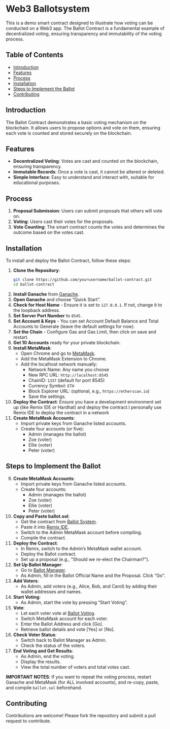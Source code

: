 # Web3 Ballotsystem

This is a demo smart contract designed to illustrate how voting can be conducted on a Web3 app. The Ballot Contract is a fundamental example of decentralized voting, ensuring transparency and immutability of the voting process.

## Table of Contents
- [Introduction](#introduction)
- [Features](#features)
- [Process](#process)
- [Installation](#installation)
- [Steps to Implement the Ballot](#steps-to-implement-the-ballot)
- [Contributing](#contributing)

## Introduction

The Ballot Contract demonstrates a basic voting mechanism on the blockchain. It allows users to propose options and vote on them, ensuring each vote is counted and stored securely on the blockchain.

## Features

- **Decentralized Voting**: Votes are cast and counted on the blockchain, ensuring transparency.
- **Immutable Records**: Once a vote is cast, it cannot be altered or deleted.
- **Simple Interface**: Easy to understand and interact with, suitable for educational purposes.

## Process

1. **Proposal Submission**: Users can submit proposals that others will vote on.
2. **Voting**: Users cast their votes for the proposals.
3. **Vote Counting**: The smart contract counts the votes and determines the outcome based on the votes cast.

## Installation

To install and deploy the Ballot Contract, follow these steps:

1. **Clone the Repository**:
    ```sh
    git clone https://github.com/yourusername/ballot-contract.git
    cd ballot-contract
    ```
2. **Install Ganache** from [Ganache](https://www.trufflesuite.com/ganache).
3. **Open Ganache** and choose “Quick Start”.
4. **Check for Host Name** - Ensure it is set to `127.0.0.1`. If not, change it to the loopback address.
5. **Set Server Port Number** to `8545`.
6. **Set Account & Keys** - You can set Account Default Balance and Total Accounts to Generate (leave the default settings for now).
7. **Set the Chain** - Configure Gas and Gas Limit, then click on save and restart.
8. **Get 10 Accounts** ready for your private blockchain.
9. **Install MetaMask**: 
    - Open Chrome and go to [MetaMask](https://metamask.io/). 
    - Add the MetaMask Extension to Chrome. 
    - Add the localhost network manually: 
        - Network Name: Any name you choose
        - New RPC URL: `http://localhost:8545`
        - ChainID: `1337` (default for port 8545)
        - Currency Symbol: `ETH`
        - Block Explorer URL: (optional, e.g., `https://etherscan.io`)
        - Save the settings.
10. **Deploy the Contract**:
    Ensure you have a development environment set up (like Remix IDE or Hardhat) and deploy the contract.I personally use Remix IDE to deploy the contract in a network
11. **Create MetaMask Accounts**:
    - Import private keys from Ganache listed accounts.
    - Create four accounts (or five): 
        - Admin (manages the ballot)
        - Zoe (voter)
        - Ellie (voter)
        - Peter (voter)


## Steps to Implement the Ballot

9. **Create MetaMask Accounts**:
    - Import private keys from Ganache listed accounts.
    - Create four accounts: 
        - Admin (manages the ballot)
        - Zoe (voter)
        - Ellie (voter)
        - Peter (voter)
10. **Copy and Paste ballot.sol**:
    - Get the contract from [Ballot System](https://github.com/needanewone/ballotsystem).
    - Paste it into [Remix IDE](https://remix.ethereum.org/).
    - Switch to the Admin MetaMask account before compiling.
    - Compile the contract.
11. **Deploy the Contract**:
    - In Remix, switch to the Admin’s MetaMask wallet account.
    - Deploy the Ballot contract.
    - Set up a proposal (e.g., "Should we re-elect the Chairman?").
12. **Set Up Ballot Manager**:
    - Go to [Ballot Manager](https://needanewone.github.io/ballotsystem/).
    - As Admin, fill in the Ballot Official Name and the Proposal. Click “Go”.
13. **Add Voters**:
    - As Admin, add voters (e.g., Alice, Bob, and Carol) by adding their wallet addresses and names.
14. **Start Voting**:
    - As Admin, start the vote by pressing “Start Voting”.
15. **Vote**:
    - Let each voter vote at [Ballot Voting](https://needanewone.github.io/ballotsystem/vote.html).
    - Switch MetaMask account for each voter.
    - Enter the Ballot Address and click [Go].
    - Retrieve ballot details and vote [Yes] or [No].
16. **Check Voter Status**:
    - Switch back to Ballot Manager as Admin.
    - Check the status of the voters.
17. **End Voting and Get Results**:
    - As Admin, end the voting.
    - Display the results.
    - View the total number of voters and total votes cast.

**IMPORTANT NOTES**: If you want to repeat the voting process, restart Ganache and MetaMask (for ALL involved accounts), and re-copy, paste, and compile `ballot.sol` beforehand.

## Contributing

Contributions are welcome! Please fork the repository and submit a pull request to contribute.



